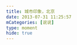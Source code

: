 ```yaml
---
title: 城市印象，北京
date: 2013-07-31 11:25:57
mCategories: [说说]
type: moment
hide: true
---
```


<div id="pics-20130731112557"></div>

<script src="/lib/moment/pics.js"></script>
<script>
var data = [
    {"link": "2013-07-31_000003.jpeg", "type": "shuoshuo"}
];
picsRender(data, "pics-20130731112557");
</script>
